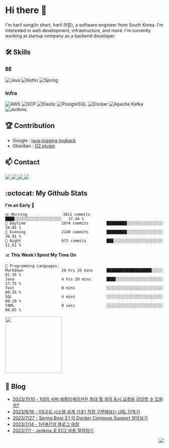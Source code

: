 

# Hi there 👋

I'm haril song(in short, haril 하릴), a software engineer from South Korea. I'm interested in web development, infrastructure, and more.
 I'm currently working at startup company as a backend developer.

## 🛠 Skills

### BE

![Java](https://img.shields.io/badge/Java-007396?style=flat-square&logo=java&logoColor=white)
![Kotlin](https://img.shields.io/badge/Kotlin-7F52FF?style=flat-square&logo=kotlin&logoColor=white)
![Spring](https://img.shields.io/badge/Spring-6DB33F?style=flat-square&logo=spring&logoColor=white)

### Infra

![AWS](https://img.shields.io/badge/AWS-%23FF9900.svg?style=flat-square&logo=amazon-aws&logoColor=white)
![GCP](https://img.shields.io/badge/Google%20Cloud-%234285F4.svg?style=flat-square&logo=google-cloud&logoColor=white)
![Elastic](https://img.shields.io/badge/Elastic-005571?style=flat-square&logo=elastic&logoColor=white)
![PostgreSQL](https://img.shields.io/badge/PostgreSQL-336791?style=flat-square&logo=postgresql&logoColor=white)
![Docker](https://img.shields.io/badge/Docker-2496ED?style=flat-square&logo=docker&logoColor=white)
![Apache Kafka](https://img.shields.io/badge/Apache%20Kafka-000?style=flat-square&logo=apachekafka)
![Jenkins](https://img.shields.io/badge/Jenkins-%232C5263.svg?style=flat-square&logo=jenkins&logoColor=white)

## 🏆 Contribution

- Google : [java-logging-logback](https://github.com/googleapis/java-logging-logback/pull/969)
- Obsidian : [O2 plugin](https://github.com/songkg7/o2)

## 📫 Contact

<a href="mailto:songkg7@gmail.com" target="_blank">
    <img src="https://img.shields.io/badge/Gmail-EA4335?style=flat-square&logo=gmail&logoColor=white"/>
</a>
<a href="https://www.notion.so/0377dd16e02d48cd82fa76394507382c" target="_blank">
    <img src="https://img.shields.io/badge/Notion-000000?style=flat-square&logo=notion&logoColor=white"/>
</a>
<a href="https://www.linkedin.com/in/경근-송-b63216210/" target="_blank">
    <img src="https://img.shields.io/badge/LinkedIn-0077B5?style=flat-square&logo=linkedin&logoColor=white"/>
</a>
<a href="https://songkg7.github.io" target="_blank">
    <img src="https://img.shields.io/badge/Tech&nbsp;blog-0A2647?style=flat-square&logo=github&logoColor=white"/>
</a>

## :octocat: My Github Stats

<!--START_SECTION:waka-->
**I'm an Early 🐤** 

```text
🌞 Morning                1011 commits        ████░░░░░░░░░░░░░░░░░░░░░   17.44 % 
🌆 Daytime                1974 commits        █████████░░░░░░░░░░░░░░░░   34.05 % 
🌃 Evening                2140 commits        █████████░░░░░░░░░░░░░░░░   36.91 % 
🌙 Night                  673 commits         ███░░░░░░░░░░░░░░░░░░░░░░   11.61 % 
```


📊 **This Week I Spent My Time On** 

```text
💬 Programming Languages: 
Markdown                 20 hrs 35 mins      ████████████████████░░░░░   81.35 % 
Java                     4 hrs 29 mins       ████░░░░░░░░░░░░░░░░░░░░░   17.75 % 
Text                     8 mins              ░░░░░░░░░░░░░░░░░░░░░░░░░   00.56 % 
SQL                      4 mins              ░░░░░░░░░░░░░░░░░░░░░░░░░   00.29 % 
YAML                     0 secs              ░░░░░░░░░░░░░░░░░░░░░░░░░   00.05 % 
```


<!--END_SECTION:waka-->

<p>
  <img height="180em" src="https://github-readme-stats-liart-gamma.vercel.app/api?username=songkg7&show_icons=true&include_all_commits=true&bg_color=30,e96443,904e95&title_color=fff&text_color=fff">
</p>

## 📄 Blog <br>
- [2023/11/10 - 1대의 서버 애플리케이션은 최대 몇 개의 동시 요청을 감당할 수 있을까?](https://songkg7.github.io/posts/Spring-MVC-Traffic-Testing/) <br>
- [2023/8/16 - [대규모 시스템 설계 기초] 직접 구현해보는 URL 단축기](https://songkg7.github.io/posts/URL-Shortener/) <br>
- [2023/7/27 - Spring Boot 3.1 의 Docker Compose Support 알아보기](https://songkg7.github.io/posts/Spring-Boot-With-Docker-Compose/) <br>
- [2023/7/14 - 1년여간의 블로그 여정](https://songkg7.github.io/posts/Journey-with-Devlog-2022-2023/) <br>
- [2023/7/1 - Jenkins 로 EC2 비용 절약하기](https://songkg7.github.io/posts/EC2-cost-optimization-with-Jenkins/) <br>

<!-- 조회수 -->
<p align="right">
  <a href="https://hits.seeyoufarm.com"><img src="https://hits.seeyoufarm.com/api/count/incr/badge.svg?url=https%3A%2F%2Fgithub.com%2Fsongkg7&count_bg=%238D7BF5&title_bg=%23252323&icon=github.svg&icon_color=%23FFFDFD&title=hits&edge_flat=false"/></a>
</p>
